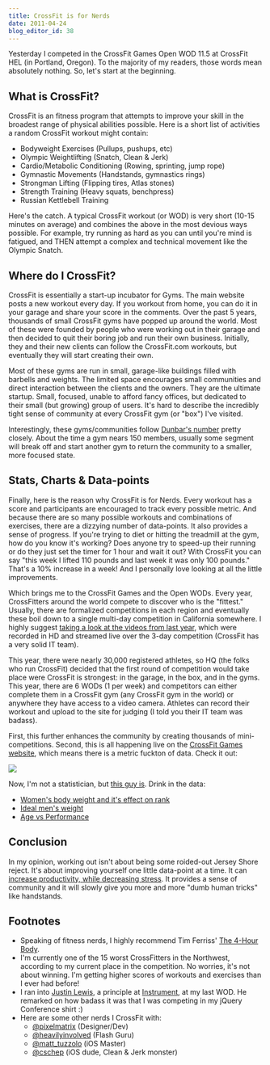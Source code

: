 ```yaml
---
title: CrossFit is for Nerds
date: 2011-04-24
blog_editor_id: 38
---
```


Yesterday I competed in the CrossFit Games Open WOD 11.5 at CrossFit HEL (in Portland, Oregon). To the majority of my readers, those words mean absolutely nothing. So, let's start at the beginning.

## What is CrossFit?

CrossFit is an fitness program that attempts to improve your skill in the broadest range of physical abilities possible. Here is a short list of activities a random CrossFit workout might contain:

* Bodyweight Exercises (Pullups, pushups, etc)
* Olympic Weightlifting (Snatch, Clean & Jerk) 
* Cardio/Metabolic Conditioning (Rowing, sprinting, jump rope)
* Gymnastic Movements (Handstands, gymnastics rings)
* Strongman Lifting (Flipping tires, Atlas stones)
* Strength Training (Heavy squats, benchpress)
* Russian Kettlebell Training

Here's the catch. A typical CrossFit workout (or WOD) is very short (10-15 minutes on average) and combines the above in the most devious ways possible. For example, try running as hard as you can until you're mind is fatigued, and THEN attempt a complex and technical movement like the Olympic Snatch.

## Where do I CrossFit?

CrossFit is essentially a start-up incubator for Gyms. The main website posts a new workout every day. If you workout from home, you can do it in your garage and share your score in the comments. Over the past 5 years, thousands of small CrossFit gyms have popped up around the world. Most of these were founded by people who were working out in their garage and then decided to quit their boring job and run their own business. Initially, they and their new clients can follow the CrossFit.com workouts, but eventually they will start creating their own.

Most of these gyms are run in small, garage-like buildings filled with barbells and weights. The limited space encourages small communities and direct interaction between the clients and the owners. They are the ultimate startup. Small, focused, unable to afford fancy offices, but dedicated to their small (but growing) group of users. It's hard to describe the incredibly tight sense of community at every CrossFit gym (or "box") I've visited. 

Interestingly, these gyms/communities follow [Dunbar's number] pretty closely. About the time a gym nears 150 members, usually some segment will break off and start another gym to return the community to a smaller, more focused state.

## Stats, Charts & Data-points

Finally, here is the reason why CrossFit is for Nerds. Every workout has a score and participants are encouraged to track every possible metric. And because there are so many possible workouts and combinations of exercises, there are a dizzying number of data-points. It also provides a sense of progress. If you're trying to diet or hitting the treadmill at the gym, how do you know it's working? Does anyone try to speed-up their running or do they just set the timer for 1 hour and wait it out? With CrossFit you can say "this week I lifted 110 pounds and last week it was only 100 pounds." That's a 10% increase in a week! And I personally love looking at all the little improvements.

Which brings me to the CrossFit Games and the Open WODs. Every year, CrossFitters around the world compete to discover who is the "fittest." Usually, there are formalized competitions in each region and eventually these boil down to a single multi-day competition in California somewhere. I highly suggest [taking a look at the videos from last year], which were recorded in HD and streamed live over the 3-day competition (CrossFit has a very solid IT team).

This year, there were nearly 30,000 registered athletes, so HQ (the folks who run CrossFit) decided that the first round of competition would take place were CrossFit is strongest: in the garage, in the box, and in the gyms. This year, there are 6 WODs (1 per week) and competitors can either complete them in a CrossFit gym (any CrossFit gym in the world) or anywhere they have access to a video camera. Athletes can record their workout and upload to the site for judging (I told you their IT team was badass).

First, this further enhances the community by creating thousands of mini-competitions. Second, this is all happening live on the [CrossFit Games website], which means there is a metric fuckton of data. Check it out:

<a href="http://games.crossfit.com/content/scoreboard-men"><img src="http://src.sencha.io/-30/http://awardwinningfjords.com/images/scoreboard.jpg"></a>

Now, I'm not a statistician, but [this guy is]. Drink in the data:

* [Women's body weight and it's effect on rank]
* [Ideal men's weight]
* [Age vs Performance]

## Conclusion

In my opinion, working out isn't about being some roided-out Jersey Shore reject. It's about improving yourself one little data-point at a time. It can [increase productivity, while decreasing stress]. It provides a sense of community and it will slowly give you more and more "dumb human tricks" like handstands.

## Footnotes

* Speaking of fitness nerds, I highly recommend Tim Ferriss' [The 4-Hour Body].
* I'm currently one of the 15 worst CrossFitters in the Northwest, according to my current place in the competition. No worries, it's not about winning. I'm getting higher scores of workouts and exercises than I ever had before!
* I ran into [Justin Lewis], a principle at [Instrument], at my last WOD. He remarked on how badass it was that I was competing in my jQuery Conference shirt :)
* Here are some other nerds I CrossFit with:
  * [@pixelmatrix] (Designer/Dev)
  * [@heavilyinvolved] (Flash Guru)
  * [@matt_tuzzolo] (iOS Master)
  * [@cschep] (iOS dude, Clean & Jerk monster)
  

[Dunbar's number]: http://en.wikipedia.org/wiki/Dunbar's_number
[taking a look at the videos from last year]: http://games2010.crossfit.com/blog/videos/2010/
[CrossFit Games website]: http://games.crossfit.com/
[this guy is]: http://xfit2011.blogspot.com/
[Women's body weight and it's effect on rank]: http://xfit2011.blogspot.com/2011/04/womens-body-weight-performances-wk1-and.html
[Ideal men's weight]: http://xfit2011.blogspot.com/2011/04/ideal-crossfit-weight-for-men.html
[Age vs Performance]: http://xfit2011.blogspot.com/2011/04/age-and-crossfit-open-performance.html
[increase productivity, while decreasing stress]: http://www.uclahealth.org/body.cfm?id=502&action=detail&ref=134
[The 4-Hour Body]: http://www.fourhourbody.com/
[Justin Lewis]: https://twitter.com/#!/justin_lewis
[Instrument]: http://www.weareinstrument.com/ 
[@pixelmatrix]: https://twitter.com/#!/pixelmatrix
[@heavilyinvolved]: https://twitter.com/#!/heavilyinvolved
[@matt_tuzzolo]: https://twitter.com/#!/matt_tuzzolo
[@cschep]: https://twitter.com/#!/cschep